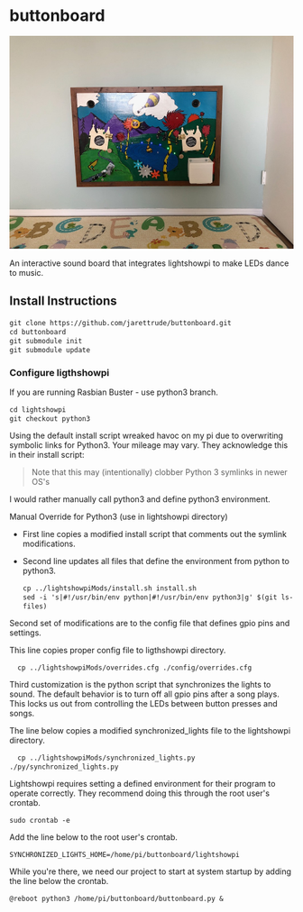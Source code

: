 # buttonboard

![ButtonBoard](/images/IMG_4692.jpeg)

An interactive sound board that integrates lightshowpi to make LEDs dance to music.

## Install Instructions

```
git clone https://github.com/jarettrude/buttonboard.git
cd buttonboard
git submodule init
git submodule update
```

### Configure ligthshowpi

If you are running Rasbian Buster - use python3 branch.

```
cd lightshowpi
git checkout python3
```

Using the default install script wreaked havoc on my pi due to overwriting symbolic links for Python3\. Your mileage may vary. They acknowledge this in their install script:

> Note that this may (intentionally) clobber Python 3 symlinks in newer OS's

I would rather manually call python3 and define python3 environment.

Manual Override for Python3 (use in lightshowpi directory)

- First line copies a modified install script that comments out the symlink modifications.
- Second line updates all files that define the environment from python to python3.

  ```
  cp ../lightshowpiMods/install.sh install.sh
  sed -i 's|#!/usr/bin/env python|#!/usr/bin/env python3|g' $(git ls-files)
  ```

Second set of modifications are to the config file that defines gpio pins and settings.

This line copies proper config file to ligthshowpi directory.

```
  cp ../lightshowpiMods/overrides.cfg ./config/overrides.cfg
```

Third customization is the python script that synchronizes the lights to sound. The default behavior is to turn off all gpio pins after a song plays. This locks us out from controlling the LEDs between button presses and songs.

The line below copies a modified synchronized_lights file to the lightshowpi directory.

```
  cp ../lightshowpiMods/synchronized_lights.py ./py/synchronized_lights.py
```

Lightshowpi requires setting a defined environment for their program to operate correctly. They recommend doing this through the root user's crontab.

```
sudo crontab -e
```

Add the line below to the root user's crontab.

```
SYNCHRONIZED_LIGHTS_HOME=/home/pi/buttonboard/lightshowpi
```

While you're there, we need our project to start at system startup by adding the line below the crontab.

```
@reboot python3 /home/pi/buttonboard/buttonboard.py &
```
